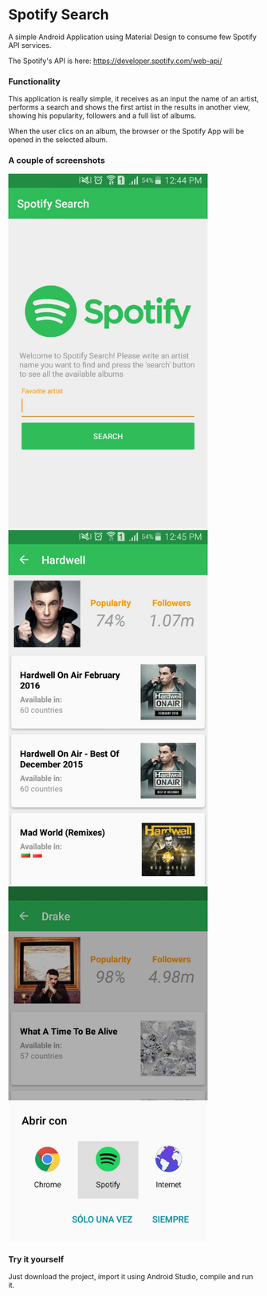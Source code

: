 # Spotify Search

A simple Android Application using Material Design to consume few Spotify API services.

The Spotify's API is here: https://developer.spotify.com/web-api/

### Functionality

This application is really simple, it receives as an input the name of an artist, performs a search and shows
the first artist in the results in another view, showing his popularity, followers and a full list of albums.

When the user clics on an album, the browser or the Spotify App will be opened in the selected album.

### A couple of screenshots

<img src="screenshots/landing.jpg" width="400">
<img src="screenshots/albums.jpg" width="400">
<img src="screenshots/external_url.jpg" width="400">

### Try it yourself

Just download the project, import it using Android Studio, compile and run it.
